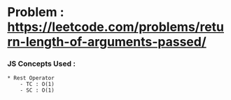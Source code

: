 

# Problem : https://leetcode.com/problems/return-length-of-arguments-passed/


### JS Concepts Used :
    * Rest Operator
        - TC : O(1)
        - SC : O(1)